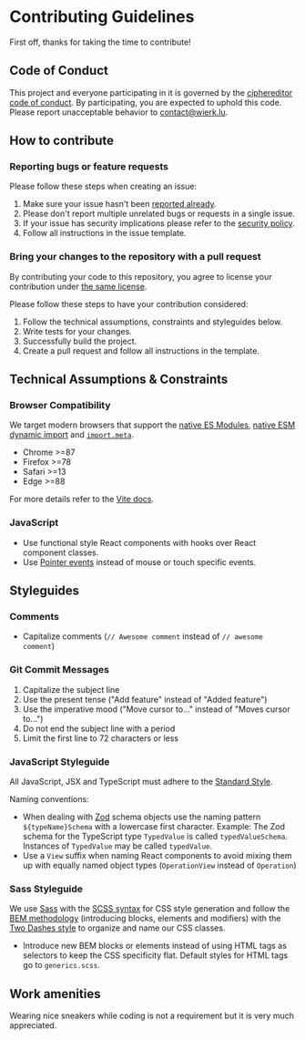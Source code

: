 
# Contributing Guidelines

First off, thanks for taking the time to contribute!

## Code of Conduct

This project and everyone participating in it is governed by the [ciphereditor code of conduct](CODE_OF_CONDUCT.md). By participating, you are expected to uphold this code. Please report unacceptable behavior to contact@wierk.lu.

## How to contribute

### Reporting bugs or feature requests

Please follow these steps when creating an issue:

1. Make sure your issue hasn't been [reported already](https://github.com/wierkstudio/ciphereditor/issues).
2. Please don't report multiple unrelated bugs or requests in a single issue.
3. If your issue has security implications please refer to the [security policy](SECURITY.md).
4. Follow all instructions in the issue template.

### Bring your changes to the repository with a pull request

By contributing your code to this repository, you agree to license your contribution under [the same license](LICENSE.txt).

Please follow these steps to have your contribution considered:

1. Follow the technical assumptions, constraints and styleguides below.
2. Write tests for your changes.
3. Successfully build the project.
4. Create a pull request and follow all instructions in the template.

## Technical Assumptions & Constraints

### Browser Compatibility

We target modern browsers that support the [native ES Modules](https://caniuse.com/es6-module), [native ESM dynamic import](https://caniuse.com/es6-module-dynamic-import) and [`import.meta`](https://caniuse.com/mdn-javascript_statements_import_meta).

- Chrome >=87
- Firefox >=78
- Safari >=13
- Edge >=88

For more details refer to the [Vite docs](https://vitejs.dev/guide/build.html#browser-compatibility).

### JavaScript

- Use functional style React components with hooks over React component classes.
- Use [Pointer events](https://developer.mozilla.org/en-US/docs/web/api/pointer_events) instead of mouse or touch specific events.

## Styleguides

### Comments

- Capitalize comments (`// Awesome comment` instead of `// awesome comment`)

### Git Commit Messages

1. Capitalize the subject line
2. Use the present tense ("Add feature" instead of "Added feature")
3. Use the imperative mood ("Move cursor to…" instead of "Moves cursor to…")
4. Do not end the subject line with a period
5. Limit the first line to 72 characters or less

### JavaScript Styleguide

All JavaScript, JSX and TypeScript must adhere to the [Standard Style](https://standardjs.com/).

Naming conventions:

- When dealing with [Zod](https://github.com/colinhacks/zod) schema objects use the naming pattern `${typeName}Schema` with a lowercase first character. Example: The Zod schema for the TypeScript type `TypedValue` is called `typedValueSchema`. Instances of `TypedValue` may be called `typedValue`.
- Use a `View` suffix when naming React components to avoid mixing them up with equally named object types (`OperationView` instead of `Operation`)


### Sass Styleguide

We use [Sass](https://sass-lang.com/) with the [SCSS syntax](https://sass-lang.com/documentation/syntax#scss) for CSS style generation and follow the [BEM methodology](https://en.bem.info/methodology/) (introducing blocks, elements and modifiers) with the [Two Dashes style](https://en.bem.info/methodology/naming-convention/#two-dashes-style) to organize and name our CSS classes.

- Introduce new BEM blocks or elements instead of using HTML tags as selectors to keep the CSS specificity flat. Default styles for HTML tags go to `generics.scss`.

## Work amenities

Wearing nice sneakers while coding is not a requirement but it is very much appreciated.
